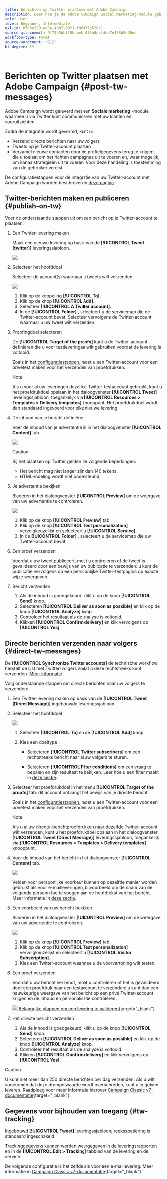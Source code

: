 ```yaml
---
title: Berichten op Twitter plaatsen met Adobe Campaign
description: Leer hoe je de Adobe Campaign Social Marketing-module gebruikt om berichten op Twitter te plaatsen en directe berichten naar je volgers te sturen
role: User
level: Beginner, Intermediate
exl-id: 0783e289-ae8e-4bb7-80f1-f90937a528c1
source-git-commit: 9f74e3bbff5bcbebf4f5a0ecf4ed7e458b9e38ed
workflow-type: tm+mt
source-wordcount: '812'
ht-degree: 1%

---
```



# Berichten op Twitter plaatsen met Adobe Campaign {#post-tw-messages}

Adobe Campaign wordt geleverd met een **Sociale marketing** -module waarmee u via Twitter kunt communiceren met uw klanten en vooruitzichten.

Zodra de integratie wordt gevormd, kunt u:

* Verzend directe berichten naar uw volgers
* Tweets op je Twitter-account plaatsen
* Verzamel nieuwe contacten door de profielgegevens terug te krijgen, die u toelaat om het richten campagnes uit te voeren en, waar mogelijk, om kanaalstrategieën uit te voeren. Voor deze handeling is toestemming van de gebruiker vereist.

De configuratiestappen voor de integratie van uw Twitter-account met Adobe Campaign worden beschreven in [deze pagina](../connect/ac-tw.md).

## Twitter-berichten maken en publiceren {#publish-on-tw}

Voer de onderstaande stappen uit om een bericht op je Twitter-account te plaatsen:

1. Een Twitter-levering maken

   Maak een nieuwe levering op basis van de **[!UICONTROL Tweet (twitter)]** leveringssjabloon.

   ![](assets/tw-new-delivery.png)

1. Selecteer het hoofddoel

   Selecteer de account(s) waarnaar u tweets wilt verzenden.

   ![](assets/tw-define-target.png)

   1. Klik op de koppeling **[!UICONTROL To]**.
   1. Klik op de knop **[!UICONTROL Add]**.
   1. Selecteer **[!UICONTROL A Twitter account]**.
   1. In de **[!UICONTROL Folder]** , selecteert u de servicemap die de Twitter-account bevat. Selecteer vervolgens de Twitter-account waarnaar u uw tweet wilt verzenden.

1. Proofingdoel selecteren

   De **[!UICONTROL Target of the proofs]** kunt u de Twitter-account definiëren die u voor testleveringen wilt gebruiken voordat de levering is voltooid.

   Zoals in het [configuratiestappen](../connect/ac-tw.md#tw-test-account), moet u een Twitter-account voor een privétest maken voor het verzenden van proefdrukken.

   >[!NOTE]
   >
   >Als u voor al uw leveringen dezelfde Twitter-testaccount gebruikt, kunt u het proefdrukdoel opslaan in het dialoogvenster **[!UICONTROL Tweet]** leveringssjabloon, toegankelijk via **[!UICONTROL Resources > Templates > Delivery templates]** knooppunt. Het proefdrukdoel wordt dan standaard ingevoerd voor elke nieuwe levering.

1. De inhoud van je bericht definiëren

   Voer de inhoud van je advertentie in in het dialoogvenster **[!UICONTROL Content]** tab.

   ![](assets/tw-delivery-content.png)

   >[!CAUTION]
   >
   >Bij het plaatsen op Twitter gelden de volgende beperkingen:
   >
   >* Het bericht mag niet langer zijn dan 140 tekens.
   >* HTML-indeling wordt niet ondersteund.


1. Je advertentie bekijken

   Bladeren in het dialoogvenster **[!UICONTROL Preview]** om de weergave van uw advertentie te controleren.

   ![](assets/tw-delivery-preview.png)

   1. Klik op de knop **[!UICONTROL Preview]** tab.
   1. Klik op de knop **[!UICONTROL Test personalization]** vervolgkeuzelijst en selecteert u **[!UICONTROL Service]**.
   1. In de **[!UICONTROL Folder]** , selecteert u de servicemap die uw Twitter-account bevat.

1. Een proef verzenden

   Voordat u uw tweet publiceert, moet u controleren of de tweet is gevalideerd door een bewijs van uw publicatie te verzenden: u kunt de publicatie vervolgens op een persoonlijke Twitter-testpagina op exacte wijze weergeven.

1. Bericht verzenden

   1. Als de inhoud is goedgekeurd, klikt u op de knop **[!UICONTROL Send]** knop.
   1. Selecteren **[!UICONTROL Deliver as soon as possible]** en klik op de knop **[!UICONTROL Analyze]** knop.
   1. Controleer het resultaat als de analyse is voltooid.
   1. Klikken **[!UICONTROL Confirm delivery]** en klik vervolgens op **[!UICONTROL Yes]**.

## Directe berichten verzenden naar volgers {#direct-tw-messages}

De **[!UICONTROL Synchronize Twitter accounts]** de technische workflow herstelt de lijst met Twitter-volgers zodat u deze rechtstreeks kunt verzenden. [Meer informatie](../connect/ac-tw.md#synchro-tw-accounts)

Volg onderstaande stappen om directe berichten naar uw volgers te verzenden:

1. Een Twitter-levering maken op basis van de **[!UICONTROL Tweet (Direct Message)]** ingebouwde leveringssjabloon.

1. Selecteer het hoofddoel

   ![](assets/tw-dm-define-target.png)

   1. Selecteer **[!UICONTROL To]** en de **[!UICONTROL Add]** knop.

   1. Kies een doeltype

      * Selecteren **[!UICONTROL Twitter subscribers]** om een rechtstreeks bericht naar al uw volgers te sturen.

      * Selecteren **[!UICONTROL Filter conditions]** om een vraag te bepalen en zijn resultaat te bekijken. Leer hoe u een filter maakt in [deze sectie](../audiences/create-filters.md#advanced-filters).

1. Selecteer het proefdrukdoel in het menu **[!UICONTROL Target of the proofs]** tab: dit account ontvangt het bewijs van je directe bericht.

   Zoals in het [configuratiestappen](../connect/ac-tw.md#tw-test-account), moet u een Twitter-account voor een privétest maken voor het verzenden van proefdrukken.


   >[!NOTE]
   >
   >Als u al uw directe-berichtproefdrukken naar dezelfde Twitter-account wilt verzenden, kunt u het proefdrukdoel opslaan in het dialoogvenster **[!UICONTROL Tweet (Direct Message)]** leveringssjabloon, toegankelijk via **[!UICONTROL Resources > Templates > Delivery templates]** knooppunt.

1. Voer de inhoud van het bericht in het dialoogvenster **[!UICONTROL Content]** tab.

   ![](assets/tw-dm-content.png)

   Velden voor persoonlijke voorkeur kunnen op dezelfde manier worden gebruikt als voor e-mailleveringen, bijvoorbeeld om de naam van de volgende persoon toe te voegen aan de hoofdtekst van het bericht. Meer informatie in [deze sectie](../start/create-message.md#personalization).

1. Een voorbeeld van uw bericht bekijken

   Bladeren in het dialoogvenster **[!UICONTROL Preview]** om de weergave van uw advertentie te controleren.

   ![](assets/tw-dm-preview.png)

   1. Klik op de knop **[!UICONTROL Preview]** tab.
   1. Klik op de knop **[!UICONTROL Test personalization]** vervolgkeuzelijst en selecteert u **[!UICONTROL Visitor Subscription]**.
   1. Kies een Twitter-account waarmee u de voorvertoning wilt testen.

1. Een proef verzenden

   Voordat u uw bericht verzendt, moet u controleren of het is gevalideerd door een proefdruk naar een testaccount te verzenden: u kunt dan een nauwkeurige weergave van het bericht op een privé Twitter-account krijgen en de inhoud en personalisatie controleren.

   ![](../assets/do-not-localize/book.png) [Belangrijke stappen om een levering te valideren](https://experienceleague.adobe.com/docs/campaign-classic/using/sending-messages/key-steps-when-creating-a-delivery/steps-validating-the-delivery.html){target=&quot;_blank&quot;}

1. Het directe bericht verzenden

   1. Als de inhoud is goedgekeurd, klikt u op de knop **[!UICONTROL Send]** knop.
   1. Selecteren **[!UICONTROL Deliver as soon as possible]** en klik op de knop **[!UICONTROL Analyze]** knop.
   1. Controleer het resultaat als de analyse is voltooid.
   1. Klikken **[!UICONTROL Confirm delivery]** en klik vervolgens op **[!UICONTROL Yes]**.

>[!CAUTION]
>
>U kunt niet meer dan 250 directe berichten per dag verzenden. Als u wilt voorkomen dat deze drempelwaarde wordt overschreden, kunt u in golven leveren. Raadpleeg voor meer informatie hierover [Campaign Classic v7-documentatie](https://experienceleague.adobe.com/docs/campaign-classic/using/sending-messages/key-steps-when-creating-a-delivery/steps-sending-the-delivery.html?lang=en#sending-using-multiple-waves){target=&quot;_blank&quot;}.


## Gegevens voor bijhouden van toegang {#tw-tracking}

Ingebouwd **[!UICONTROL Tweet]** leveringssjabloon; reeksspatiëring is standaard ingeschakeld.

Trackinggegevens kunnen worden weergegeven in de leveringsrapporten en in de **[!UICONTROL Edit > Tracking]** tabblad van de levering en de service.

De volgende configuratie is het zelfde als voor een e-maillevering. Meer informatie in [Campaign Classic v7-documentatie](https://experienceleague.adobe.com/docs/campaign-classic/using/sending-messages/monitoring-deliveries/about-delivery-monitoring.html){target=&quot;_blank&quot;}.

